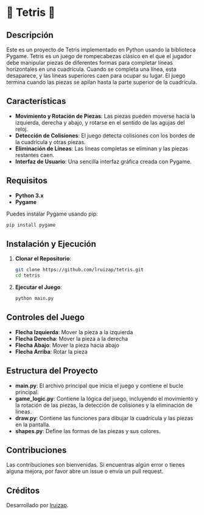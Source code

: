 # 🗿 Tetris 🗿

## Descripción

Este es un proyecto de Tetris implementado en Python usando la biblioteca Pygame. Tetris es un juego de rompecabezas clásico en el que el jugador debe manipular piezas de diferentes formas para completar líneas horizontales en una cuadrícula. Cuando se completa una línea, esta desaparece, y las líneas superiores caen para ocupar su lugar. El juego termina cuando las piezas se apilan hasta la parte superior de la cuadrícula.

## Características

- **Movimiento y Rotación de Piezas**: Las piezas pueden moverse hacia la izquierda, derecha y abajo, y rotarse en el sentido de las agujas del reloj.
- **Detección de Colisiones**: El juego detecta colisiones con los bordes de la cuadrícula y otras piezas.
- **Eliminación de Líneas**: Las líneas completas se eliminan y las piezas restantes caen.
- **Interfaz de Usuario**: Una sencilla interfaz gráfica creada con Pygame.

## Requisitos

- **Python 3.x**
- **Pygame**

Puedes instalar Pygame usando pip:

```sh
pip install pygame
```

## Instalación y Ejecución

1. **Clonar el Repositorio**:

   ```sh
   git clone https://github.com/lruizap/tetris.git
   cd tetris
   ```

2. **Ejecutar el Juego**:

   ```sh
   python main.py
   ```

## Controles del Juego

- **Flecha Izquierda**: Mover la pieza a la izquierda
- **Flecha Derecha**: Mover la pieza a la derecha
- **Flecha Abajo**: Mover la pieza hacia abajo
- **Flecha Arriba**: Rotar la pieza

## Estructura del Proyecto

- **main.py**: El archivo principal que inicia el juego y contiene el bucle principal.
- **game_logic.py**: Contiene la lógica del juego, incluyendo el movimiento y la rotación de las piezas, la detección de colisiones y la eliminación de líneas.
- **draw.py**: Contiene las funciones para dibujar la cuadrícula y las piezas en la pantalla.
- **shapes.py**: Define las formas de las piezas y sus colores.

## Contribuciones

Las contribuciones son bienvenidas. Si encuentras algún error o tienes alguna mejora, por favor abre un issue o envía un pull request.

## Créditos

Desarrollado por [lruizap](https://github.com/lruizap).
